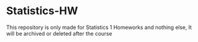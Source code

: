 # Statistics-HW
This repository is only made for Statistics 1 Homeworks and nothing else, It will be archived or deleted after the course
